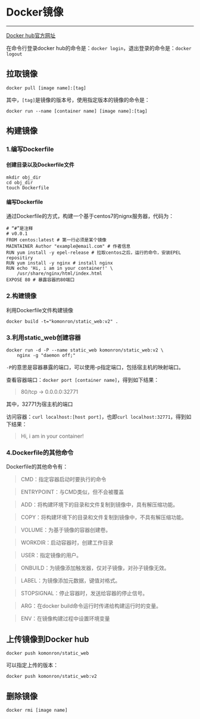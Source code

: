 # Docker镜像

****

[Docker hub官方网址](https://hub.docker.com/)

在命令行登录docker hub的命令是：`docker login`，退出登录的命令是：`docker logout`

## 拉取镜像

`docker pull [image name]:[tag]`

其中，`[tag]`是镜像的版本号，使用指定版本的镜像的命令是：

`docker run --name [container name] [image name]:[tag]`

## 构建镜像

### 1.编写Dockerfile

#### 创建目录以及Dockerfile文件

```
mkdir obj_dir
cd obj_dir
touch Dockerfile
```

#### 编写Dockerfile

通过Dockerfile的方式，构建一个基于centos7的nignx服务器，代码为：

```
# “#”是注释
# v0.0.1
FROM centos:latest # 第一行必须是某个镜像
MAINTAINER Author "example@email.com" # 作者信息
RUN yum install -y epel-release # 拉取centos之后，运行的命令，安装EPEL repositiry
RUN yum install -y nginx # install nginx
RUN echo 'Hi, i am in your container!' \
	/usr/share/nginx/html/index.html
EXPOSE 80 # 暴露容器的80端口
```

### 2.构建镜像

利用Dockerfile文件构建镜像

`docker build -t="komonron/static_web:v2" .`

### 3.利用static_web创建容器

```
docker run -d -P --name static_web komonron/static_web:v2 \
	nginx -g "daemon off;"
```

`-P`的意思是容器暴露的端口，可以使用-p指定端口，包括宿主机的映射端口。

查看容器端口：`docker port [container name]`，得到如下结果：

> 80/tcp -> 0.0.0.0:32771

其中，32771为宿主机的端口

访问容器：`curl localhost:[host port]`，也即`curl localhost:32771`，得到如下结果：

> Hi, i am in your container!

### 4.Dockerfile的其他命令

Dockerfile的其他命令有：

> CMD：指定容器启动时要执行的命令

> ENTRYPOINT：与CMD类似，但不会被覆盖

> ADD：将构建环境下的目录和文件复制到镜像中，具有解压缩功能。

> COPY：将构建环境下的目录和文件复制到镜像中，不具有解压缩功能。

> VOLUME：为基于镜像的容器创建卷。

> WORKDIR：启动容器时，创建工作目录

> USER：指定镜像的用户。

> ONBUILD：为镜像添加触发器，仅对子镜像，对孙子镜像无效。

> LABEL：为镜像添加元数据，键值对格式。

> STOPSIGNAL：停止容器时，发送给容器的停止信号。

> ARG：在docker build命令运行时传递给构建运行时的变量。

> ENV：在镜像构建过程中设置环境变量

## 上传镜像到Docker hub

```
docker push komonron/static_web
```

可以指定上传的版本：

```
docker push komonron/static_web:v2
```

## 删除镜像

```
docker rmi [image name]
```